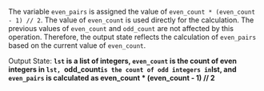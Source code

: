 The variable `even_pairs` is assigned the value of `even_count * (even_count - 1) // 2`. The value of `even_count` is used directly for the calculation. The previous values of `even_count` and `odd_count` are not affected by this operation. Therefore, the output state reflects the calculation of `even_pairs` based on the current value of `even_count`.

Output State: **`lst` is a list of integers, `even_count` is the count of even integers in `lst, `odd_count` is the count of odd integers in `lst, and `even_pairs` is calculated as even_count * (even_count - 1) // 2**